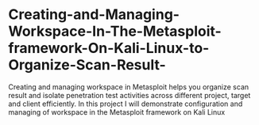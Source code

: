 # Creating-and-Managing-Workspace-In-The-Metasploit-framework-On-Kali-Linux-to-Organize-Scan-Result-
Creating and managing workspace in Metasploit helps you organize scan result and isolate penetration test activities across different project, target and client efficiently.  In this  project I will demonstrate configuration  and managing of workspace in the  Metasploit framework on Kali Linux 
